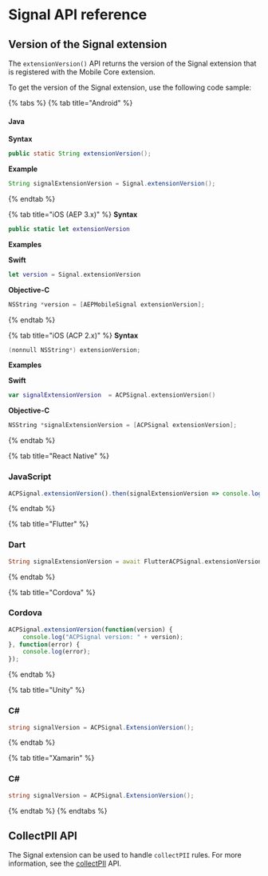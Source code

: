 # Signal API reference

## Version of the Signal extension

The `extensionVersion()` API returns the version of the Signal extension that is registered with the Mobile Core extension.

To get the version of the Signal extension, use the following code sample:

{% tabs %}
{% tab title="Android" %}
#### Java

**Syntax**

```java
public static String extensionVersion();
```

**Example**

```java
String signalExtensionVersion = Signal.extensionVersion();
```
{% endtab %}

{% tab title="iOS (AEP 3.x)" %}
**Syntax**

```swift
public static let extensionVersion
```

**Examples**

**Swift**

```swift
let version = Signal.extensionVersion
```

**Objective-C**

```objectivec
NSString *version = [AEPMobileSignal extensionVersion];
```
{% endtab %}

{% tab title="iOS (ACP 2.x)" %}
**Syntax**

```objectivec
(nonnull NSString*) extensionVersion;
```

**Examples**

**Swift**

```swift
var signalExtensionVersion  = ACPSignal.extensionVersion()
```

**Objective-C**

```objectivec
NSString *signalExtensionVersion = [ACPSignal extensionVersion];
```

{% endtab %}

{% tab title="React Native" %}
### JavaScript

```jsx
ACPSignal.extensionVersion().then(signalExtensionVersion => console.log("AdobeExperienceSDK: ACPSignal version: " + signalExtensionVersion));
```
{% endtab %}

{% tab title="Flutter" %}
### Dart

```dart
String signalExtensionVersion = await FlutterACPSignal.extensionVersion;
```
{% endtab %}

{% tab title="Cordova" %}
### Cordova

```jsx
ACPSignal.extensionVersion(function(version) {  
    console.log("ACPSignal version: " + version);
}, function(error) {  
    console.log(error);  
});
```
{% endtab %}

{% tab title="Unity" %}
### C\#

```csharp
string signalVersion = ACPSignal.ExtensionVersion();
```
{% endtab %}

{% tab title="Xamarin" %}
### C\#

```csharp
string signalVersion = ACPSignal.ExtensionVersion();
```
{% endtab %}
{% endtabs %}

## CollectPII API

The Signal extension can be used to handle `collectPII` rules. For more information, see the [collectPII](https://aep-sdks.gitbook.io/docs/using-mobile-extensions/mobile-core/mobile-core-api-reference#collect-pii) API.

